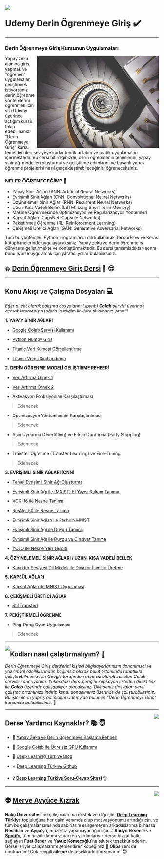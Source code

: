 <img align="left" src="https://static.chollometro.com/threads/thread_large/default/41458_1.jpg">

# Udemy Derin Ögrenmeye Giriş :heavy_check_mark:

----

### Derin Öğrenmeye Giriş Kursunun Uygulamaları 

<img align="right" src="DL.jpg">Yapay zeka alanına giriş yapmak ve "öğrenen" uygulamalar geliştirmek istiyorsanız derin öğrenme yöntemlerini öğrenmek için sizi Udemy üzerinde açtığım kursu takip edebilirsiniz. "Derin Öğrenmeye Giriş" kursu temelden ileri seviyeye kadar teorik anlatım ve pratik uygulamaları içermektedir. Bu dersi bitirdiğinizde, derin öğrenmenin temellerini, yapay sinir ağı modelleri oluşturma ve geliştirme adımlarını ve başarılı yapay öğrenme projelerini nasıl gerçekleştirebileceğinizi öğreneceksiniz.

### NELER ÖĞRENECEĞİM? :key:

- Yapay Sinir Ağları (ANN: Artificial Neural Networks) 
- Evrişimli Sinir Ağları (CNN: Convolutional Neural Networks)
- Özyinelemeli Sinir Ağları (RNN: Recurrent Neural Networks)
- Uzun-Kısa Vadeli Bellek (LSTM: Long Short Term Memory)
- Makine Öğrenmesinde Optimizasyon ve Regularizasyon Yöntemleri 
- Kapsül Ağları (CapsNet: Capsule Networks)
- Pekiştirmeli Öğrenme (RL: Reinforcement Learning)  
- Çekişmeli Üretici Ağları (GAN: Generative Adversarial Networks)

Tüm bu yöntemleri Python programlama dili kullanarak TensorFlow ve Keras kütüphanelerinde uygulayacaksınız. Yapay zeka ve derin öğrenme iş dünyasını geliştirmekte ve dönüştürmektedir. Bu dersi tamamladıktan sonra, bunu işinize uygulamak için yaratıcı yollar bulabilirsiniz.

## :boom: **[Derin Öğrenmeye Giriş Dersi](https://www.udemy.com/draft/1651804/learn/v4/overview)** :metal: :sunglasses:
 
----

## Konu Akışı ve Çalışma Dosyaları :computer:

*Eğer direkt olarak çalışma dosyalarını (.ipynb) **Colab** servisi üzerinde açmak isterseniz aşağıda verdiğim linklere tıklamanız yeterli!*

**1. YAPAY SİNİR AĞLARI** 
   
  * [Google Colab Servisi Kullanımı](https://colab.research.google.com/github/ayyucekizrak/Udemy_DerinOgrenmeyeGiris/blob/master/Python%20Numpy%20Giris/ilkadim.ipynb)
   
  * [Python Numpy Giriş](https://colab.research.google.com/github/ayyucekizrak/Udemy_DerinOgrenmeyeGiris/blob/master/Python%20Numpy%20Giris/Python_Numpy_Giris.ipynb)
   
  * [Titanic Veri Kümesi Görselleştirme](https://colab.research.google.com/github/ayyucekizrak/Udemy_DerinOgrenmeyeGiris/blob/master/Titanic%20Gorsellestirme%20ve%20Siniflama/Titanic_Veri_Gorsellestirme.ipynb)
   
  * [Titanic Verisi Sınıflandırma](https://colab.research.google.com/github/ayyucekizrak/Udemy_DerinOgrenmeyeGiris/blob/master/Titanic%20Gorsellestirme%20ve%20Siniflama/titanic.ipynb)

**2. DERİN ÖĞRENME MODELİ GELİŞTİRME REHBERİ**
   
  * [Veri Artırma Örnek 1](https://colab.research.google.com/github/ayyucekizrak/Udemy_DerinOgrenmeyeGiris/blob/master/Regularizasyon%20ve%20Optimizasyon/veriartirma_1.ipynb)
   
  * [Veri Artırma Örnek 2](https://colab.research.google.com/github/ayyucekizrak/Udemy_DerinOgrenmeyeGiris/blob/master/Regularizasyon%20ve%20Optimizasyon/veriartirma_2.ipynbUdemy_DerinOgrenmeyeGiris/blob/master/Regularizasyon%20ve%20Optimizasyon/veriartirma_2.ipynb)
   
  * Aktivasyon Fonksiyonları Karşılaştırması 
  >Eklenecek
   
  * Optimizasyon Yöntemlerinin Karşılaştırılması 
  >Eklenecek
   
  * Aşırı Uydurma (Overfitting) ve Erken Durdurma (Early Stopping) 
  >Eklenecek
   
  * Transfer Öğrenme (Transfer Learning) ve Fine-Tuning 
  >Eklenecek
   
**3. EVRİŞİMLİ SİNİR AĞLARI (CNN)** 
   
  * [Temel Evrişimli Sinir Ağı Oluşturma](https://colab.research.google.com/github/ayyucekizrak/Udemy_DerinOgrenmeyeGiris/blob/master/Evrisimli_Sinir_Aglari/EvrisimliSinirAgi_AdimAdim.ipynb)
   
  * [Evrişimli Sinir Ağı ile (MNIST) El Yazısı Rakam Tanıma](https://colab.research.google.com/github/ayyucekizrak/Udemy_DerinOgrenmeyeGiris/blob/master/Evrisimli_Sinir_Aglari/RakamTanima_CNN.ipynb) 
   
  * [VGG-16 ile Nesne Tanıma](https://colab.research.google.com/github/ayyucekizrak/Udemy_DerinOgrenmeyeGiris/blob/master/Evrisimli_Sinir_Aglari/Nesne_Tanima/VGG16_NesneTanima.ipynb)
   
  * [ResNet 50 ile Nesne Tanıma](https://colab.research.google.com/github/ayyucekizrak/Udemy_DerinOgrenmeyeGiris/blob/master/Evrisimli_Sinir_Aglari/Nesne_Tanima/ResNet50_NesneTanima_ImageNet.ipynb)
   
  * [Evrişimli Sinir Ağları ile Fashion MNIST](https://colab.research.google.com/github/ayyucekizrak/Udemy_DerinOgrenmeyeGiris/blob/master/Evrisimli_Sinir_Aglari/Fashion_MNIST.ipynb)
   
  * [Evrişimli Sinir Ağı ile Duygu Tanıma](https://colab.research.google.com/github/ayyucekizrak/Udemy_DerinOgrenmeyeGiris/blob/master/Evrisimli_Sinir_Aglari/Duygu_Tanima/DuyguTanima_Demo1.ipynbb)
   
  * [Evrişimli Sinir Ağı ile Duygu ve Cinsiyet Tanıma](https://colab.research.google.com/github/ayyucekizrak/Udemy_DerinOgrenmeyeGiris/blob/master/Evrisimli_Sinir_Aglari/Duygu_Tanima/DuyguTanima_Demo2.ipynbb)
   
  * [YOLO ile Nesne Yeri Tespiti](https://colab.research.google.com/github/ayyucekizrak/Udemy_DerinOgrenmeyeGiris/blob/master/Evrisimli_Sinir_Aglari/YOLO_ile_Nesne_Yeri_Tespiti/YOLOv2_Darkflow_Uygulama.ipynb)

**4. ÖZYİNELEMELİ SİNİR AĞLARI / UZUN-KISA VADELİ BELLEK**
   
  * [Karakter Seviyesi Dil Modeli ile Dinazor İsimleri Üretme](https://colab.research.google.com/github/ayyucekizrak/Udemy_DerinOgrenmeyeGiris/blob/master/Ozyinelemeli_Sinir_Aglar/Karakter_Seviyesi_Dil_Modeli_Dinazor_Adas%C4%B1.ipynb)

**5. KAPSÜL AĞLARI** 
   
  * [Kapsül Ağları ile MNIST Uygulaması](https://colab.research.google.com/github/ayyucekizrak/Udemy_DerinOgrenmeyeGiris/blob/master/KapsulAglari/KapsulAglari_MNIST.ipynb)

**6. ÇEKİŞMELİ ÜRETİCİ AĞLAR**
  
 * [Stil Transferi](https://colab.research.google.com/github/ayyucekizrak/Udemy_DerinOgrenmeyeGiris/blob/master/Cekismeli_Uretici_Aglar-GAN/StilTransferi_GAN.ipynb)

**7. PEKİŞTİRMELİ ÖĞRENME**
  
 * Ping-Pong Oyun Uygulaması 
  >Eklenecek
  
----

<img align="left" src="https://cdn-ak.f.st-hatena.com/images/fotolife/n/nogawanogawa/20180503/20180503144836.png"> 

## Kodları nasıl çalıştırmalıyım? :bow:

*Derin Öğrenmeye Giriş derslerini kişisel bilgisayarlarınızın donanımsal ve yazılımsal özelliklerinden bağımsız olarak bulut ortamında rahatlıkla çalıştırabilmeniz için Google tarafından ücretsiz olarak sunulan Colab servisini öneriyorum. Yukarıdaki ders içeriğini kapsayan listeden direkt link ile **Colab** üzerinde çalışabiliyor olacaksınız. Dilerseniz dosyaları yerel çalışma ortamınıza indirip kendi donanımınız üzerinde de çalıştırabilirsiniz. Bu işlemlerin yapılış adımlarını Udemy'de bulunan "Derin Öğrenmeye Giriş" kursunda bulabilirsiniz.* :muscle:

----

<img align="right" src="http://www.ayyucekizrak.com/wp-content/uploads/2018/03/logooooooo-300x158.jpg"> 

## Derse Yardımcı Kaynaklar? :books: :innocent: 

* :dart: [Yapay Zeka ve Derin Öğrenmeye Başlama Rehberi](https://medium.com/deep-learning-turkiye/yapay-zekaya-ba%C5%9Flama-rehberi-91e79d3de8e1) 

* :rainbow: [Google Colab ile Ücretsiz GPU Kullanımı](https://medium.com/deep-learning-turkiye/google-colab-ile-%C3%BCcretsiz-gpu-kullan%C4%B1m%C4%B1-30fdb7dd822e)

* :bookmark_tabs: [Deep Learning Türkiye Blog](https://medium.com/deep-learning-turkiye)

* :star: [Deep Learning Türkiye Github](https://github.com/deeplearningturkiye)

* :question: **[Deep Learning Türkiye Soru-Cevap Sitesi](https://sorucevap.deeplearningturkiye.com/)** :ok_hand:

----
[<img align="right" src="https://images.cdn2.stockunlimited.net/clipart/letter-a_1995332.jpg">](http://www.ayyucekizrak.com/)

:alien: [Merve Ayyüce Kızrak](http://www.ayyucekizrak.com/) 
----
**Haliç Üniversitesi**'ne çalışmalarıma destek verdiği için, **[Deep Learning Türkiye](http://deeplearningturkiye.com/)** topluluğuna her daim yanımda olup motivasyonumu artırdığı için, ve tüm bu çalışmalar sırasında sabırlarını esirgemeyen arkadaşlarıma bilhassa **Neslihan** ve **Ayça**'ya, müziksiz yapamayacağım için :notes: **Radyo Eksen**'e ve **[Spotify](https://open.spotify.com/user/ayyucekizrak)**, tüm hazırlıklarımı yaparken yardımlarıyla derse bizzat katkı sağlayan **Fuat Beşer** ve **Yavuz Kömeçoğlu**'na tek tek teşekkür ederim. Görselleriyle çalışmalarımı şenlendiren köpeğimiz :dog: **Olips** seni de unutmadım! Çok sevgili **aileme** de teşekkürlerimi sunarım. :innocent:

